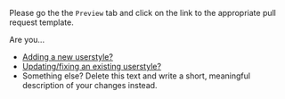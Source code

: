 Please go the the `Preview` tab and click on the link to the appropriate pull request template.

Are you...

- [Adding a new userstyle?](?expand=1&template=userstyle-creation.md)
- [Updating/fixing an existing userstyle?](?expand=1&template=userstyle-update.md)
- Something else? Delete this text and write a short, meaningful description of your changes instead.
